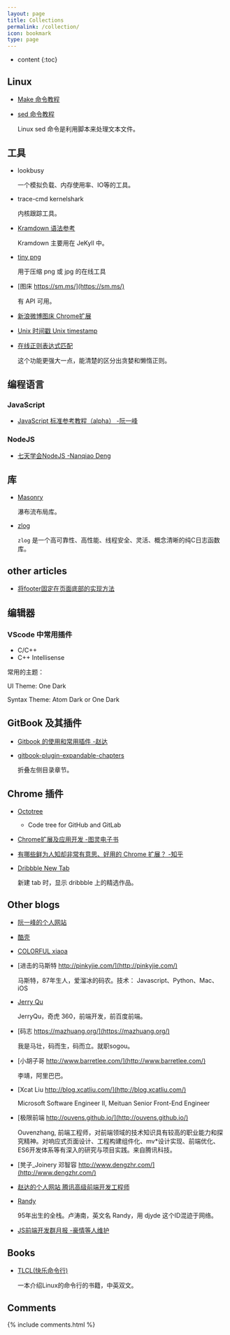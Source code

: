 ```yaml
---
layout: page
title: Collections
permalink: /collection/
icon: bookmark
type: page
---
```


* content
{:toc}

## Linux

* [Make 命令教程](https://www.ruanyifeng.com/blog/2015/02/make.html) 

* [sed 命令教程](https://www.runoob.com/linux/linux-comm-sed.html)

    Linux sed 命令是利用脚本来处理文本文件。

## 工具

* lookbusy

    一个模拟负载、内存使用率、IO等的工具。

* trace-cmd kernelshark
    
    内核跟踪工具。

* [Kramdown 语法参考](https://kramdown.gettalong.org/quickref.html) 

    Kramdown 主要用在 JeKyll 中。

* [tiny png](https://tinypng.com/)

    用于压缩 png 或 jpg 的在线工具

* [图床 https://sm.ms/](https://sm.ms/)

    有 API 可用。

* [新浪微博图床 Chrome扩展](https://github.com/Suxiaogang/WeiboPicBed)

* [Unix 时间戳 Unix timestamp](http://tool.chinaz.com/Tools/unixtime.aspx)

* [在线正则表达式匹配](https://regex101.com/)

    这个功能更强大一点，能清楚的区分出贪婪和懒惰正则。

## 编程语言

### JavaScript

* [JavaScript 标准参考教程（alpha） -阮一峰](http://javascript.ruanyifeng.com/)

### NodeJS

* [七天学会NodeJS -Nanqiao Deng](https://nqdeng.github.io/7-days-nodejs)

## 库

* [Masonry](http://masonry.desandro.com/)

    瀑布流布局库。

* [zlog](https://hardysimpson.github.io/zlog/UsersGuide-CN.html)

   `zlog` 是一个高可靠性、高性能、线程安全、灵活、概念清晰的纯C日志函数库。

## other articles

* [将footer固定在页面底部的实现方法](https://segmentfault.com/a/1190000004453249)

## 编辑器

### VScode 中常用插件

* C/C++
* C++ Intellisense

常用的主题：

UI Theme: One Dark

Syntax Theme: Atom Dark or One Dark

## GitBook 及其插件

* [Gitbook 的使用和常用插件 -赵达](http://zhaoda.net/2015/11/09/gitbook-plugins/)
* [gitbook-plugin-expandable-chapters](https://plugins.gitbook.com/plugin/expandable-chapters)

    折叠左侧目录章节。

    <!-- ![](http://ww4.sinaimg.cn/large/7011d6cfjw1f08kmplbj1j20gn05l0tk.jpg) -->

## Chrome 插件
- [Octotree](https://chrome.google.com/webstore/detail/octotree/bkhaagjahfmjljalopjnoealnfndnagc)

    - Code tree for GitHub and GitLab

* [Chrome扩展及应用开发 -图灵电子书](http://www.ituring.com.cn/minibook/950)

* [有哪些鲜为人知却非常有意思、好用的 Chrome 扩展？ -知乎](https://www.zhihu.com/question/23228162#answer-28057391)
* [Dribbble New Tab](https://chrome.google.com/webstore/detail/dribbble-new-tab/hmhjbefkpednjogghoibpejdmemkinbn)

    新建 tab 时，显示 dribbble 上的精选作品。

## Other blogs

* [阮一峰的个人网站](http://www.ruanyifeng.com/home.html)

* [酷壳](https://coolshell.cn/)

* [COLORFUL xiaoa](http://www.xiaoa.name/)

* [进击的马斯特 http://pinkyjie.com/](http://pinkyjie.com/)

    马斯特，87年生人，爱溜冰的码农。技术： Javascript、Python、Mac、iOS

* [Jerry Qu](https://imququ.com/)

    JerryQu，奇虎 360，前端开发，前百度前端。

* [码志 https://mazhuang.org/](https://mazhuang.org/)

    我是马壮，码而生，码而立。就职sogou。

* [小胡子哥 http://www.barretlee.com/](http://www.barretlee.com/)

    李靖，阿里巴巴。

* [Xcat Liu http://blog.xcatliu.com/](http://blog.xcatliu.com/)

    Microsoft Software Engineer II, Meituan Senior Front-End Engineer

* [极限前端 http://ouvens.github.io/](http://ouvens.github.io/)

    Ouvenzhang, 前端工程师，对前端领域的技术知识具有较高的职业能力和探究精神。对响应式页面设计、工程构建组件化、mv*设计实现、前端优化、ES6开发体系等有深入的研究与项目实践。来自腾讯科技。

* [凳子_Joinery 邓智容  http://www.dengzhr.com/](http://www.dengzhr.com/)

* [赵达的个人网站 腾讯高级前端开发工程师](http://zhaoda.net/)

* [Randy](http://djyde.github.io/)

    95年出生的全栈。卢涛南，英文名 Randy，用 djyde 这个ID混迹于网络。

* [JS前端开发群月报 -豪情等人维护](http://www.kancloud.cn/jsfront/month/82796)

## Books

* [TLCL(快乐命令行)](http://billie66.github.io/TLCL/book/) 

    一本介绍Linux的命令行的书籍，中英双文。

## Comments

{% include comments.html %}
